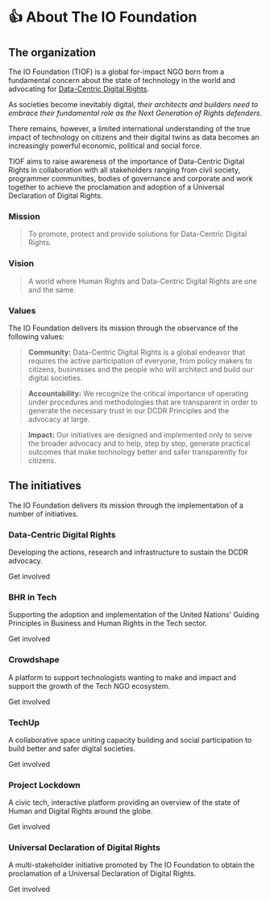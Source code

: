 # 👍 About The IO Foundation

## The organization

The IO Foundation (TIOF) is a global for-impact NGO born from a fundamental concern about the state of technology in the world and advocating for [Data-Centric Digital Rights](https://tiof.click/DCDRAdvocacy).

As societies become inevitably digital, _their architects and builders need to embrace their fundamental role as the Next Generation of Rights defenders_.

There remains, however, a limited international understanding of the true impact of technology on citizens and their digital twins as data becomes an increasingly powerful economic, political and social force.

TIOF aims to raise awareness of the importance of Data-Centric Digital Rights in collaboration with all stakeholders ranging from civil society, programmer communities, bodies of governance and corporate and work together to achieve the proclamation and adoption of a Universal Declaration of Digital Rights.



### Mission

> To promote, protect and provide solutions for Data-Centric Digital Rights.

### Vision

> A world where Human Rights and Data-Centric Digital Rights are one and the same.



### Values

The IO Foundation delivers its mission through the observance of the following values:

> **Community:** Data-Centric Digital Rights is a global endeavor that requires the active participation of everyone, from policy makers to citizens, businesses and the people who will architect and build our digital societies.

> **Accountability:** We recognize the critical importance of operating under procedures and methodologies that are transparent in order to generate the necessary trust in our DCDR Principles and the advocacy at large.

> **Impact:** Our initiatives are designed and implemented only to serve the broader advocacy and to help, step by step, generate practical outcomes that make technology better and safer transparently for citizens.



## The initiatives

The IO Foundation delivers its mission through the implementation of a number of initiatives.

### Data-Centric Digital Rights

Developing the actions, research and infrastructure to sustain the DCDR advocacy.

Get involved

### BHR in Tech

Supporting the adoption and implementation of the United Nations' Guiding Principles in Business and Human Rights in the Tech sector.

Get involved

### Crowdshape

A platform to support technologists wanting to make and impact and support the growth of the Tech NGO ecosystem.

Get involved

### TechUp

A collaborative space uniting capacity building and social participation to build better and safer digital societies.

Get involved

### Project Lockdown

A civic tech, interactive platform providing an overview of the state of Human and Digital Rights around the globe.

Get involved

### Universal Declaration of Digital Rights

A multi-stakeholder initiative promoted by The IO Foundation to obtain the proclamation of a Universal Declaration of Digital Rights.

Get involved
